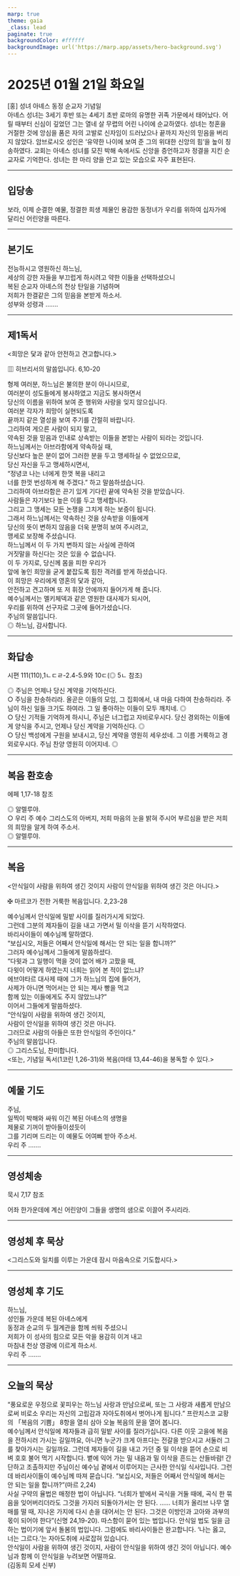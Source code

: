```yaml
---
marp: true
theme: gaia
_class: lead
paginate: true
backgroundColor: #ffffff
backgroundImage: url('https://marp.app/assets/hero-background.svg')
---
```


# 2025년 01월 21일 화요일

[홍] 성녀 아녜스 동정 순교자 기념일  
아녜스 성녀는 3세기 후반 또는 4세기 초반 로마의 유명한 귀족 가문에서 태어났다. 어릴 때부터 신심이 깊었던 그는 열네 살 무렵의 어린 나이에 순교하였다. 성녀는 청혼을 거절한 것에 앙심을 품은 자의 고발로 신자임이 드러났으나 끝까지 자신의 믿음을 버리지 않았다. 암브로시오 성인은 ‘유약한 나이에 보여 준 그의 위대한 신앙의 힘’을 높이 칭송하였다. 교회는 아녜스 성녀를 모진 박해 속에서도 신앙을 증언하고자 정결을 지킨 순교자로 기억한다. 성녀는 한 마리 양을 안고 있는 모습으로 자주 표현된다.




---

## 입당송

보라, 이제 순결한 예물, 정결한 희생 제물인 용감한 동정녀가 우리를 위하여 십자가에 달리신 어린양을 따른다.  
  


---

## 본기도

전능하시고 영원하신 하느님,  
세상의 강한 자들을 부끄럽게 하시려고 약한 이들을 선택하셨으니  
복된 순교자 아녜스의 천상 탄일을 기념하며  
저희가 한결같은 그의 믿음을 본받게 하소서.  
성부와 성령과 …….  
  


---

## 제1독서

<희망은 닻과 같아 안전하고 견고합니다.>

▥ 히브리서의 말씀입니다. 6,10-20

형제 여러분, 하느님은 불의한 분이 아니시므로,  
여러분이 성도들에게 봉사하였고 지금도 봉사하면서  
당신의 이름을 위하여 보여 준 행위와 사랑을 잊지 않으십니다.  
여러분 각자가 희망이 실현되도록  
끝까지 같은 열성을 보여 주기를 간절히 바랍니다.  
그리하여 게으른 사람이 되지 말고,  
약속된 것을 믿음과 인내로 상속받는 이들을 본받는 사람이 되라는 것입니다.  
하느님께서는 아브라함에게 약속하실 때,  
당신보다 높은 분이 없어 그러한 분을 두고 맹세하실 수 없었으므로,  
당신 자신을 두고 맹세하시면서,  
“정녕코 나는 너에게 한껏 복을 내리고  
너를 한껏 번성하게 해 주겠다.” 하고 말씀하셨습니다.  
그리하여 아브라함은 끈기 있게 기다린 끝에 약속된 것을 받았습니다.  
사람들은 자기보다 높은 이를 두고 맹세합니다.  
그리고 그 맹세는 모든 논쟁을 그치게 하는 보증이 됩니다.  
그래서 하느님께서는 약속하신 것을 상속받을 이들에게  
당신의 뜻이 변하지 않음을 더욱 분명히 보여 주시려고,  
맹세로 보장해 주셨습니다.  
하느님께서 이 두 가지 변하지 않는 사실에 관하여  
거짓말을 하신다는 것은 있을 수 없습니다.  
이 두 가지로, 당신께 몸을 피한 우리가  
앞에 놓인 희망을 굳게 붙잡도록 힘찬 격려를 받게 하셨습니다.  
이 희망은 우리에게 영혼의 닻과 같아,  
안전하고 견고하며 또 저 휘장 안에까지 들어가게 해 줍니다.  
예수님께서는 멜키체덱과 같은 영원한 대사제가 되시어,  
우리를 위하여 선구자로 그곳에 들어가셨습니다.  
주님의 말씀입니다.  
◎ 하느님, 감사합니다.  
  


---

## 화답송

시편 111(110),1ㄴㄷㄹ-2.4-5.9와 10ㄷ(◎ 5ㄴ 참조)

◎ 주님은 언제나 당신 계약을 기억하신다.  
○ 주님을 찬송하리라. 올곧은 이들의 모임, 그 집회에서, 내 마음 다하여 찬송하리라. 주님이 하신 일들 크기도 하여라. 그 일 좋아하는 이들이 모두 깨치네. ◎  
○ 당신 기적들 기억하게 하시니, 주님은 너그럽고 자비로우시다. 당신 경외하는 이들에게 양식을 주시고, 언제나 당신 계약을 기억하신다. ◎  
○ 당신 백성에게 구원을 보내시고, 당신 계약을 영원히 세우셨네. 그 이름 거룩하고 경외로우시다. 주님 찬양 영원히 이어지네. ◎  
  


---

## 복음 환호송

에페 1,17-18 참조

◎ 알렐루야.  
○ 우리 주 예수 그리스도의 아버지, 저희 마음의 눈을 밝혀 주시어 부르심을 받은 저희의 희망을 알게 하여 주소서.  
◎ 알렐루야.  
  


---

## 복음

<안식일이 사람을 위하여 생긴 것이지 사람이 안식일을 위하여 생긴 것은 아니다.>

✠ 마르코가 전한 거룩한 복음입니다. 2,23-28

예수님께서 안식일에 밀밭 사이를 질러가시게 되었다.  
그런데 그분의 제자들이 길을 내고 가면서 밀 이삭을 뜯기 시작하였다.  
바리사이들이 예수님께 말하였다.  
“보십시오, 저들은 어째서 안식일에 해서는 안 되는 일을 합니까?”  
그러자 예수님께서 그들에게 말씀하셨다.  
“다윗과 그 일행이 먹을 것이 없어 배가 고팠을 때,  
다윗이 어떻게 하였는지 너희는 읽어 본 적이 없느냐?  
에브야타르 대사제 때에 그가 하느님의 집에 들어가,  
사제가 아니면 먹어서는 안 되는 제사 빵을 먹고  
함께 있는 이들에게도 주지 않았느냐?”  
이어서 그들에게 말씀하셨다.  
“안식일이 사람을 위하여 생긴 것이지,  
사람이 안식일을 위하여 생긴 것은 아니다.  
그러므로 사람의 아들은 또한 안식일의 주인이다.”  
주님의 말씀입니다.  
◎ 그리스도님, 찬미합니다.  
<또는, 기념일 독서(1코린 1,26-31)와 복음(마태 13,44-46)을 봉독할 수 있다.>  
  


---

## 예물 기도

주님,  
일찍이 박해와 싸워 이긴 복된 아녜스의 생명을  
제물로 기꺼이 받아들이셨듯이  
그를 기리며 드리는 이 예물도 어여삐 받아 주소서.  
우리 주 …….  
  


---

## 영성체송

묵시 7,17 참조

어좌 한가운데에 계신 어린양이 그들을 생명의 샘으로 이끌어 주시리라.  
  


---

## 영성체 후 묵상

<그리스도와 일치를 이루는 가운데 잠시 마음속으로 기도합시다.>  


---

## 영성체 후 기도

하느님,  
성인들 가운데 복된 아녜스에게  
동정과 순교의 두 월계관을 함께 씌워 주셨으니  
저희가 이 성사의 힘으로 모든 악을 용감히 이겨 내고  
마침내 천상 영광에 이르게 하소서.  
우리 주 …….  
  


---

## 오늘의 묵상

“풍요로운 우정으로 꽃피우는 하느님 사랑과 만남으로써, 또는 그 사랑과 새롭게 만남으로써 비로소 우리는 자신의 고립감과 자아도취에서 벗어나게 됩니다.” 프란치스코 교황의 「복음의 기쁨」 8항을 열쇠 삼아 오늘 복음의 문을 열어 봅니다.  
예수님께서 안식일에 제자들과 급히 밀밭 사이를 질러가십니다. 다른 이웃 고을에 복음을 전하시러 가시는 길일까요, 아니면 누군가 크게 아프다는 전갈을 받으시고 서둘러 그를 찾아가시는 길일까요. 그런데 제자들이 길을 내고 가던 중 밀 이삭을 뜯어 손으로 비벼 호호 불어 먹기 시작합니다. 볕에 익어 가는 밀 내음과 밀 이삭을 흔드는 산들바람! 간단하고 조촐하지만 주님이신 예수님 곁에서 이루어지는 근사한 안식일 식사입니다. 그런데 바리사이들이 예수님께 따져 묻습니다. “보십시오, 저들은 어째서 안식일에 해서는 안 되는 일을 합니까?”(마르 2,24)  
사실 구약의 율법은 매정한 법이 아닙니다. “너희가 밭에서 곡식을 거둘 때에, 곡식 한 묶음을 잊어버리더라도 그것을 가지러 되돌아가서는 안 된다. …… 너희가 올리브 나무 열매를 떨 때, 지나온 가지에 다시 손을 대어서는 안 된다. 그것은 이방인과 고아와 과부의 몫이 되어야 한다”(신명 24,19-20). 따스함이 묻어 있는 법입니다. 안식일 법도 일을 금하는 법이기에 앞서 돌봄의 법입니다. 그럼에도 바리사이들은 완고합니다. ‘나는 옳고, 너는 그르다.’는 자아도취에 사로잡혀 있습니다.  
안식일이 사람을 위하여 생긴 것이지, 사람이 안식일을 위하여 생긴 것이 아닙니다. 예수님과 함께 이 안식일을 누려보면 어떨까요.  
(김동희 모세 신부)